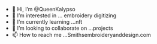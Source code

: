 - 👋 Hi, I’m @QueenKalypso
- 👀 I’m interested in ... embroidery digitizing 
- 🌱 I’m currently learning ...nft
- 💞️ I’m looking to collaborate on ...projects 
- 📫 How to reach me ...Smithsembroideryanddesign.com 

<!---
QueenKalypso/QueenKalypso is a ✨ special ✨ repository because its `README.md` (this file) appears on your GitHub profile.
You can click the Preview link to take a look at your changes.
--->
